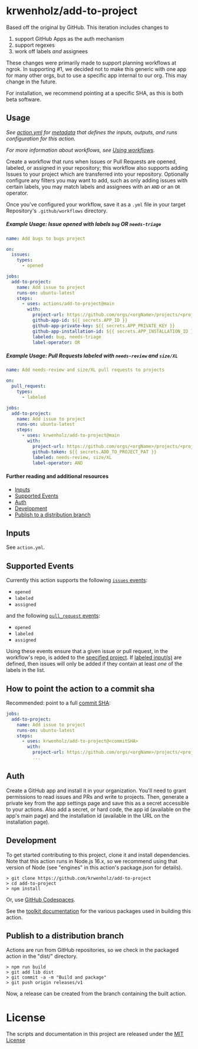 # krwenholz/add-to-project

Based off the original by GitHub. This iteration includes changes to

1. support GitHub Apps as the auth mechanism
2. support regexes
3. work off labels _and_ assignees

These changes were primarily made to support planning workflows at ngrok. In supporting #1, we decided not to make this generic with one app for many other orgs, but to use a specific app internal to our org. This may change in the future.

For installation, we recommend pointing at a specific SHA, as this is both beta software.

## Usage

_See [action.yml](action.yml) for [metadata](https://docs.github.com/en/actions/creating-actions/metadata-syntax-for-github-actions) that defines the inputs, outputs, and runs configuration for this action._

_For more information about workflows, see [Using workflows](https://docs.github.com/en/actions/using-workflows)._

Create a workflow that runs when Issues or Pull Requests are opened, labeled, or assigned in your repository; this workflow also supports adding Issues to your project which are transferred into your repository. Optionally configure any filters you may want to add, such as only adding issues with certain labels, you may match labels and assignees with an `AND` or an `OR` operator.

Once you've configured your workflow, save it as a `.yml` file in your target Repository's `.github/workflows` directory.

##### Example Usage: Issue opened with labels `bug` OR `needs-triage`

```yaml
name: Add bugs to bugs project

on:
  issues:
    types:
      - opened

jobs:
  add-to-project:
    name: Add issue to project
    runs-on: ubuntu-latest
    steps:
      - uses: actions/add-to-project@main
        with:
          project-url: https://github.com/orgs/<orgName>/projects/<projectNumber>
          github-app-id: ${{ secrets.APP_ID }}
          github-app-private-key: ${{ secrets.APP_PRIVATE_KEY }}
          github-app-installation-id: ${{ secrets.APP_INSTALLATION_ID }}
          labeled: bug, needs-triage
          label-operator: OR
```

##### Example Usage: Pull Requests labeled with `needs-review` and `size/XL`

```yaml
name: Add needs-review and size/XL pull requests to projects

on:
  pull_request:
    types:
      - labeled

jobs:
  add-to-project:
    name: Add issue to project
    runs-on: ubuntu-latest
    steps:
      - uses: krwenholz/add-to-project@main
        with:
          project-url: https://github.com/orgs/<orgName>/projects/<projectNumber>
          github-token: ${{ secrets.ADD_TO_PROJECT_PAT }}
          labeled: needs-review, size/XL
          label-operator: AND
```

#### Further reading and additional resources

- [Inputs](#inputs)
- [Supported Events](#supported-events)
- [Auth](#auth)
- [Development](#development)
- [Publish to a distribution branch](#publish-to-a-distribution-branch)

## Inputs

See `action.yml`.

## Supported Events

Currently this action supports the following [`issues` events](https://docs.github.com/en/actions/using-workflows/events-that-trigger-workflows#issues):

- `opened`
- `labeled`
- `assigned`

and the following [`pull_request` events](https://docs.github.com/en/actions/using-workflows/events-that-trigger-workflows#pull_request):

- `opened`
- `labeled`
- `assigned`

Using these events ensure that a given issue or pull request, in the workflow's repo, is added to the [specified project](#project-url). If [labeled input(s)](#labeled) are defined, then issues will only be added if they contain at least _one_ of the labels in the list.

## How to point the action to a commit sha

Recommended: point to a full [commit SHA](https://docs.github.com/en/get-started/quickstart/github-glossary#commit):

```yaml
jobs:
  add-to-project:
    name: Add issue to project
    runs-on: ubuntu-latest
    steps:
      - uses: krwenholz/add-to-project@<commitSHA>
        with:
          project-url: https://github.com/orgs/<orgName>/projects/<projectNumber>
          ...
```

## Auth

Create a GitHub app and install it in your organization. You'll need to grant permissions to read issues and PRs and write to projects. Then, generate a private key from the app settings page and save this as a secret accessible to your actions. Also add a secret, or hard code, the app id (available on the app's main page) and the installation id (available in the URL on the installation page).

## Development

To get started contributing to this project, clone it and install dependencies.
Note that this action runs in Node.js 16.x, so we recommend using that version
of Node (see "engines" in this action's package.json for details).

```shell
> git clone https://github.com/krwenholz/add-to-project
> cd add-to-project
> npm install
```

Or, use [GitHub Codespaces](https://github.com/features/codespaces).

See the [toolkit
documentation](https://github.com/actions/toolkit/blob/master/README.md#packages)
for the various packages used in building this action.

## Publish to a distribution branch

Actions are run from GitHub repositories, so we check in the packaged action in
the "dist/" directory.

```shell
> npm run build
> git add lib dist
> git commit -a -m "Build and package"
> git push origin releases/v1
```

Now, a release can be created from the branch containing the built action.

# License

The scripts and documentation in this project are released under the [MIT License](LICENSE)
